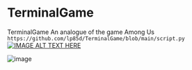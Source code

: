 # TerminalGame
TerminalGame An analogue of the game Among Us  
`https://github.com/lp85d/TerminalGame/blob/main/script.py`  
[![IMAGE ALT TEXT HERE](https://img.youtube.com/vi/gHZzzNNrDz0/0.jpg)](https://www.youtube.com/watch?v=gHZzzNNrDz0)

![image](https://github.com/user-attachments/assets/9c916013-32f5-4630-9076-1e8ad7d591fd)
